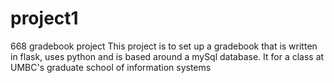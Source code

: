 # project1
668 gradebook project
This project is to set up a gradebook that is written in flask, uses python and is based around a mySql database. It for a class at UMBC's graduate school of information systems
